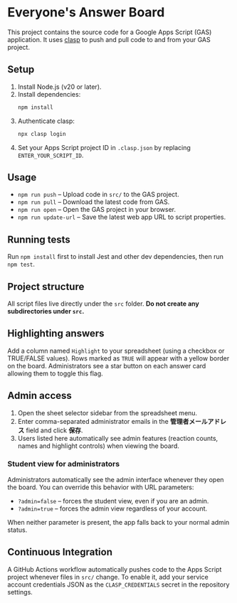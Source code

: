 # Everyone's Answer Board

This project contains the source code for a Google Apps Script (GAS) application.
It uses [clasp](https://github.com/google/clasp) to push and pull code to and from
your GAS project.

## Setup

1. Install Node.js (v20 or later).
2. Install dependencies:
   ```bash
   npm install
   ```
3. Authenticate clasp:
   ```bash
   npx clasp login
   ```
4. Set your Apps Script project ID in `.clasp.json` by replacing `ENTER_YOUR_SCRIPT_ID`.

## Usage

- `npm run push` – Upload code in `src/` to the GAS project.
- `npm run pull` – Download the latest code from GAS.
- `npm run open` – Open the GAS project in your browser.
- `npm run update-url` – Save the latest web app URL to script properties.

## Running tests
Run `npm install` first to install Jest and other dev dependencies, then run `npm test`.

## Project structure

All script files live directly under the `src` folder. **Do not create any
subdirectories under `src`.**

## Highlighting answers

Add a column named `Highlight` to your spreadsheet (using a checkbox or TRUE/FALSE values).
Rows marked as `TRUE` will appear with a yellow border on the board.
Administrators see a star button on each answer card allowing them to toggle this flag.

## Admin access

1. Open the sheet selector sidebar from the spreadsheet menu.
2. Enter comma-separated administrator emails in the **管理者メールアドレス** field and click **保存**.
3. Users listed here automatically see admin features (reaction counts, names and highlight controls) when viewing the board.

### Student view for administrators

Administrators automatically see the admin interface whenever they open the
board. You can override this behavior with URL parameters:

- `?admin=false` &ndash; forces the student view, even if you are an admin.
- `?admin=true` &ndash; forces the admin view regardless of your account.

When neither parameter is present, the app falls back to your normal admin
status.

## Continuous Integration

A GitHub Actions workflow automatically pushes code to the Apps Script project whenever files in `src/` change. To enable it, add your service account credentials JSON as the `CLASP_CREDENTIALS` secret in the repository settings.
